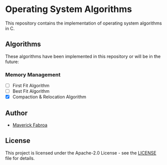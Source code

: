 # Operating System Algorithms

This repository contains the implementation of operating system algorithms in C.

## Algorithms

These algorithms have been implemented in this repository or will be in the future:

### Memory Management

- [ ] First Fit Algorithm
- [ ] Best Fit Algorithm
- [x] Compaction & Relocation Algorithm

## Author

- [Maverick Fabroa](https://github.com/mavyfaby)

## License

This project is licensed under the Apache-2.0 License - see the [LICENSE](LICENSE) file for details.